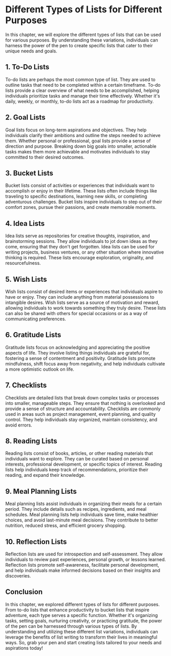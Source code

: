 # Different Types of Lists for Different Purposes

In this chapter, we will explore the different types of lists that can be used for various purposes. By understanding these variations, individuals can harness the power of the pen to create specific lists that cater to their unique needs and goals.

## 1\. To-Do Lists

To-do lists are perhaps the most common type of list. They are used to outline tasks that need to be completed within a certain timeframe. To-do lists provide a clear overview of what needs to be accomplished, helping individuals prioritize tasks and manage their time effectively. Whether it's daily, weekly, or monthly, to-do lists act as a roadmap for productivity.

## 2\. Goal Lists

Goal lists focus on long-term aspirations and objectives. They help individuals clarify their ambitions and outline the steps needed to achieve them. Whether personal or professional, goal lists provide a sense of direction and purpose. Breaking down big goals into smaller, actionable tasks makes them more achievable and motivates individuals to stay committed to their desired outcomes.

## 3\. Bucket Lists

Bucket lists consist of activities or experiences that individuals want to accomplish or enjoy in their lifetime. These lists often include things like traveling to specific destinations, learning new skills, or completing adventurous challenges. Bucket lists inspire individuals to step out of their comfort zones, pursue their passions, and create memorable moments.

## 4\. Idea Lists

Idea lists serve as repositories for creative thoughts, inspiration, and brainstorming sessions. They allow individuals to jot down ideas as they come, ensuring that they don't get forgotten. Idea lists can be used for writing projects, business ventures, or any other situation where innovative thinking is required. These lists encourage exploration, originality, and resourcefulness.

## 5\. Wish Lists

Wish lists consist of desired items or experiences that individuals aspire to have or enjoy. They can include anything from material possessions to intangible desires. Wish lists serve as a source of motivation and reward, allowing individuals to work towards something they truly desire. These lists can also be shared with others for special occasions or as a way of communicating preferences.

## 6\. Gratitude Lists

Gratitude lists focus on acknowledging and appreciating the positive aspects of life. They involve listing things individuals are grateful for, fostering a sense of contentment and positivity. Gratitude lists promote mindfulness, shift focus away from negativity, and help individuals cultivate a more optimistic outlook on life.

## 7\. Checklists

Checklists are detailed lists that break down complex tasks or processes into smaller, manageable steps. They ensure that nothing is overlooked and provide a sense of structure and accountability. Checklists are commonly used in areas such as project management, event planning, and quality control. They help individuals stay organized, maintain consistency, and avoid errors.

## 8\. Reading Lists

Reading lists consist of books, articles, or other reading materials that individuals want to explore. They can be curated based on personal interests, professional development, or specific topics of interest. Reading lists help individuals keep track of recommendations, prioritize their reading, and expand their knowledge.

## 9\. Meal Planning Lists

Meal planning lists assist individuals in organizing their meals for a certain period. They include details such as recipes, ingredients, and meal schedules. Meal planning lists help individuals save time, make healthier choices, and avoid last-minute meal decisions. They contribute to better nutrition, reduced stress, and efficient grocery shopping.

## 10\. Reflection Lists

Reflection lists are used for introspection and self-assessment. They allow individuals to review past experiences, personal growth, or lessons learned. Reflection lists promote self-awareness, facilitate personal development, and help individuals make informed decisions based on their insights and discoveries.

## Conclusion

In this chapter, we explored different types of lists for different purposes. From to-do lists that enhance productivity to bucket lists that inspire adventure, each type serves a specific function. Whether it's organizing tasks, setting goals, nurturing creativity, or practicing gratitude, the power of the pen can be harnessed through various types of lists. By understanding and utilizing these different list variations, individuals can leverage the benefits of list writing to transform their lives in meaningful ways. So, grab your pen and start creating lists tailored to your needs and aspirations today!
